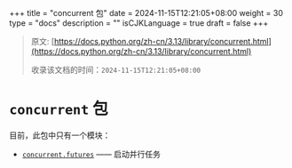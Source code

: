 +++
title = "concurrent 包"
date = 2024-11-15T12:21:05+08:00
weight = 30
type = "docs"
description = ""
isCJKLanguage = true
draft = false
+++

> 原文: [https://docs.python.org/zh-cn/3.13/library/concurrent.html](https://docs.python.org/zh-cn/3.13/library/concurrent.html)
>
> 收录该文档的时间：`2024-11-15T12:21:05+08:00`

# `concurrent` 包

目前，此包中只有一个模块：

- [`concurrent.futures`](https://docs.python.org/zh-cn/3.13/library/concurrent.futures.html#module-concurrent.futures) —— 启动并行任务
